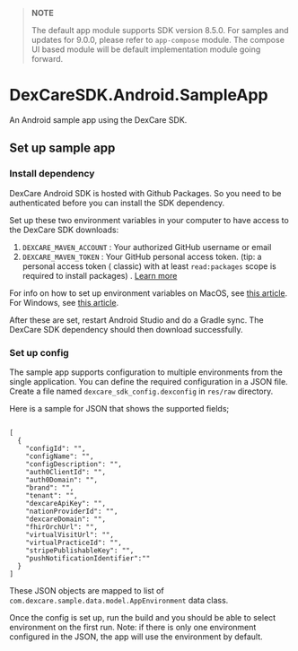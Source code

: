 > **NOTE**
>
> The default app module supports SDK version 8.5.0.
> For samples and updates for 9.0.0, please refer to `app-compose` module. The compose UI based
> module
> will be default implementation module going forward.

# DexCareSDK.Android.SampleApp

An Android sample app using the DexCare SDK.

## Set up sample app

### Install dependency
DexCare Android SDK is hosted with Github Packages. So you need to be authenticated before you can
install the SDK dependency.

Set up these two environment variables in your computer to have access to the DexCare SDK downloads:

1. `DEXCARE_MAVEN_ACCOUNT` :  Your authorized GitHub username or email
2. `DEXCARE_MAVEN_TOKEN` : Your GitHub personal access token.  (tip: a personal access token (
   classic) with at least `read:packages` scope is required to install
   packages) . [Learn more](https://docs.github.com/en/packages/learn-github-packages/installing-a-package)

For info on how to set up environment variables on MacOS,
see [this article](https://medium.com/@himanshuagarwal1395/setting-up-environment-variables-in-macos-sierra-f5978369b255).
For Windows,
see [this article](https://www.architectryan.com/2018/08/31/how-to-change-environment-variables-on-windows-10/).

After these are set, restart Android Studio and do a Gradle sync. The DexCare SDK dependency should
then download successfully.


### Set up config
The sample app supports configuration to multiple environments from the single application. You can 
define the required configuration in a JSON file. Create a file named `dexcare_sdk_config.dexconfig`
in `res/raw` directory. 

Here is a sample for JSON that shows the supported fields;

```

[
  {
    "configId": "",
    "configName": "",
    "configDescription": "",
    "auth0ClientId": "",
    "auth0Domain": "",
    "brand": "",
    "tenant": "",
    "dexcareApiKey": "",
    "nationProviderId": "",
    "dexcareDomain": "",
    "fhirOrchUrl": "",
    "virtualVisitUrl": "",
    "virtualPracticeId": "",
    "stripePublishableKey": "",
    "pushNotificationIdentifier":""
  }
]

```

These JSON objects are mapped to list of `com.dexcare.sample.data.model.AppEnvironment` data class. 

Once the config is set up, run the build and you should be able to select environment on the first run.
Note: if there is only one environment configured in the JSON, the app will use the environment
by default.
